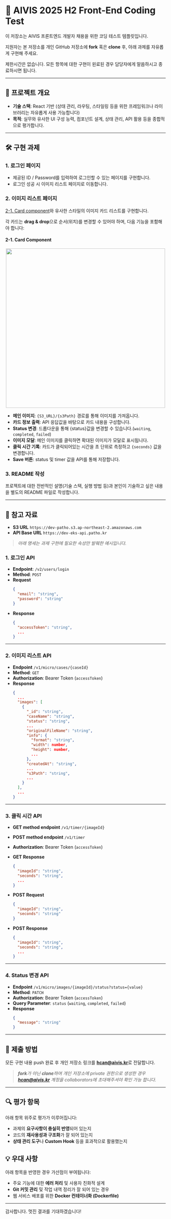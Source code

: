 # 🚀 AIVIS 2025 H2 Front-End Coding Test

이 저장소는 AIVIS 프론트엔드 개발자 채용을 위한 코딩 테스트 템플릿입니다.

지원자는 본 저장소를 개인 GitHub 저장소에 **fork** 혹은 **clone** 후, 아래 과제를 자유롭게 구현해 주세요.

제한시간은 없습니다. 모든 항목에 대한 구현이 왼료된 경우 담당자에게 말씀하시고 종료하시면 됩니다.

---

## 📌 프로젝트 개요

- **기술 스택**: React 기반
  (상태 관리, 라우팅, 스타일링 등을 위한 프레임워크나 라이브러리는 자유롭게 사용 가능합니다)
- **목적**: 실무와 유사한 UI 구성 능력, 컴포넌트 설계, 상태 관리, API 활용 등을 종합적으로 평가합니다.

---

## 🛠 구현 과제

### 1. 로그인 페이지

- 제공된 ID / Password를 입력하여 로그인할 수 있는 페이지를 구현합니다.
- 로그인 성공 시 이미지 리스트 페이지로 이동합니다.

### 2. 이미지 리스트 페이지

[2-1. Card component](#card-component)와 유사한 스타일의 이미지 카드 리스트를 구현합니다.

각 카드는 **drag & drop**으로 순서(위치)를 변경할 수 있어야 하며, 다음 기능을 포함해야 합니다:

#### 2-1. Card Component

<div align="center">
    <img src="./card-example.jpg" height="500">
</div>

- **메인 이미지**: 
  `{S3_URL}/{s3Path}` 경로를 통해 이미지를 가져옵니다.
- **카드 정보 출력**: 
  API 응답값을 바탕으로 카드 내용을 구성합니다.
- **Status 변경**: 
  드롭다운을 통해 {status}값을 변경할 수 있습니다.(`waiting`, `completed`, `failed`)
- **이미지 모달**: 
  메인 이미지를 클릭하면 확대된 이미지가 모달로 표시됩니다.
- **클릭 시간 기록**: 
  카드가 클릭되어있는 시간을 초 단위로 측정하고 `{seconds}` 값을 변경합니다.
- **Save 버튼**: 
  status 및 timer 값을 API를 통해 저장합니다.

### 3. README 작성

프로젝트에 대한 전반적인 설명(기술 스택, 실행 방법 등)과 본인이 기술하고 싶은 내용을 별도의 README 파일로 작성합니다.

---

## 🔗 참고 자료

- **S3 URL**
  `https://dev-patho.s3.ap-northeast-2.amazonaws.com`
- **API Base URL**
  `https://dev-eks-api.patho.kr`

> *아래 명세는 과제 구현에 필요한 속성만 발췌한 예시입니다.*

### 1. 로그인 API

- **Endpoint**: `/v2/users/login`
- **Method**: `POST`
- **Request**
    ```json
    {
      "email": "string",
      "password": "string"
    }
    ```
- **Response**
    ```json
    {
      "accessToken": "string",
      ...
    }
    ```

---

### 2. 이미지 리스트 API

- **Endpoint**
  `/v1/micro/cases/{caseId}`
- **Method**: `GET`
- **Authorization**: Bearer Token (`accessToken`)
- **Response**
    ```json
    {
      ...
      "images": [
        {
          "_id": "string",
          "caseName": "string",
          "status": "string",
          ...
          "originalFileName": "string",
          "info": {
            "format": "string",
            "width": number,
            "height": number,
            ...
          },
          "createdAt": "string",
          ...
          "s3Path": "string",
          ...
        }
      ],
      ...
    }
    ```

---

### 3. 클릭 시간 API

- **GET method endpoint** `/v1/timer/{imageId}`
- **POST method endpoint** `/v1/timer`
- **Authorization**: Bearer Token (`accessToken`)

- **GET Response**
    ```json
    {
      "imageId": "string",
      "seconds": "string",
      ...
    }
    ```

- **POST Request**
    ```json
    {
      "imageId": "string",
      "seconds": "string"
    }
    ```

- **POST Response**
    ```json
    {
      "imageId": "string",
      "seconds": "string",
      ...
    }
    ```

---

### 4. Status 변경 API

- **Endpoint**
  `/v1/micro/images/{imageId}/status?status={value}`
- **Method**: `PATCH`
- **Authorization**: Bearer Token (`accessToken`)
- **Query Parameter**: `status` (`waiting`, `completed`, `failed`)
- **Response**
    ```json
    {
      "message": "string"
    }
    ```

---

## 📮 제출 방법

모든 구현 내용 push 완료 후 개인 저장소 링크를 **hcan@aivis.kr**로 전달합니다.

> ***fork**가 아닌 **clone**하여 개인 저장소에 private 권한으로 생성한 경우 **hcan@aivis.kr** 계정을 collaborators에 초대해주셔야 확인 가능 합니다.*

---

## 🔍 평가 항목

아래 항목 위주로 평가가 이루어집니다:

- 과제의 **요구사항이 충실히 반영**되어 있는지
- 코드의 **재사용성과 구조화**가 잘 되어 있는지
- **상태 관리 도구**나 **Custom Hook** 등을 효과적으로 활용했는지

## 💡 우대 사항

아래 항목을 반영한 경우 가산점이 부여됩니다:

- 주요 기능에 대한 **에러 처리** 및 사용자 친화적 설계
- **Git 커밋 관리** 및 작업 내역 정리가 잘 되어 있는 경우
- 웹 서비스 배포를 위한 **Docker 컨테이너화 (Dockerfile)**

---

감사합니다. 멋진 결과를 기대하겠습니다!
